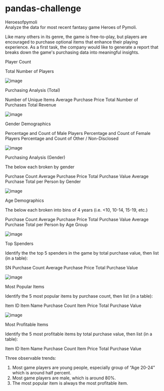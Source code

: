 # pandas-challenge
Heroesofpymoli    
Analyze the data for most recent fantasy game Heroes of Pymoli.

Like many others in its genre, the game is free-to-play, but players are encouraged to purchase optional items that enhance their playing experience. As a first task, the company would like to generate a report that breaks down the game's purchasing data into meaningful insights.


Player Count

Total Number of Players

![image](https://user-images.githubusercontent.com/79819331/119212275-41114680-ba85-11eb-97ce-4aab73928395.png)


Purchasing Analysis (Total)

Number of Unique Items
Average Purchase Price
Total Number of Purchases
Total Revenue

![image](https://user-images.githubusercontent.com/79819331/119212333-a06f5680-ba85-11eb-8b73-4f7ba7bd1aed.png)


Gender Demographics

Percentage and Count of Male Players
Percentage and Count of Female Players
Percentage and Count of Other / Non-Disclosed

![image](https://user-images.githubusercontent.com/79819331/119212357-c1d04280-ba85-11eb-8b6e-20e2ffd563e2.png)


Purchasing Analysis (Gender)

The below each broken by gender

Purchase Count
Average Purchase Price
Total Purchase Value
Average Purchase Total per Person by Gender

![image](https://user-images.githubusercontent.com/79819331/119212439-4b801000-ba86-11eb-8e69-7d5dab72de00.png)



Age Demographics

The below each broken into bins of 4 years (i.e. <10, 10-14, 15-19, etc.)

Purchase Count
Average Purchase Price
Total Purchase Value
Average Purchase Total per Person by Age Group

![image](https://user-images.githubusercontent.com/79819331/119212419-28edf700-ba86-11eb-9b1a-0a506fed34aa.png)


Top Spenders

Identify the the top 5 spenders in the game by total purchase value, then list (in a table):

SN
Purchase Count
Average Purchase Price
Total Purchase Value

![image](https://user-images.githubusercontent.com/79819331/119212458-710d1980-ba86-11eb-9f82-91aa47a92a9a.png)

Most Popular Items

Identify the 5 most popular items by purchase count, then list (in a table):

Item ID
Item Name
Purchase Count
Item Price
Total Purchase Value

![image](https://user-images.githubusercontent.com/79819331/119212473-8d10bb00-ba86-11eb-941b-a7491b754d62.png)


Most Profitable Items

Identify the 5 most profitable items by total purchase value, then list (in a table):

Item ID
Item Name
Purchase Count
Item Price
Total Purchase Value





Three observable trends:
1.	Most game players are young people, especially group of “Age 20-24” which is around half percent.
2.	Most game players are male, which is around 80%.
3.	The most popular item is always the most profitable item.


